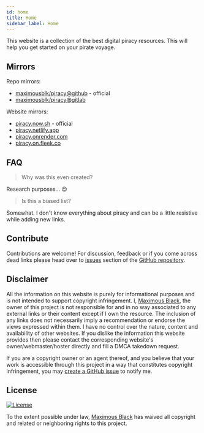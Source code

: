 ```yaml
---
id: home
title: Home
sidebar_label: Home
---
```


This website is a collection of the best digital piracy resources. This will help you get started on your pirate voyage.

## Mirrors

Repo mirrors:

- [maximousblk/piracy@github](https://github.com/maximousblk/piracy) - official
- [maximousblk/piracy@gitlab](https://gitlab.com/maximousblk/piracy)

Website mirrors:

- [piracy.now.sh](https://piracy.now.sh/) - official
- [piracy.netlify.app](https://piracy.netlify.app/)
- [piracy.onrender.com](https://piracy.onrender.com/)
- [piracy.on.fleek.co](https://piracy.on.fleek.co/)

## FAQ

> Why was this even created?

Research purposes... :wink:

> Is this a biased list?

Somewhat. I don't know everything about piracy and can be a little resistive while adding new links.

## Contribute

Contributions are welcome! For discussion, feedback or if you come across dead links please head over to [issues](https://github.com/maximousblk/piracy/issues/) section of the [GitHub repository](https://github.com/maximousblk/piracy).

## Disclaimer

All the information on this website is purely for informational purposes and is not intended to support copyright infringement. I, [Maximous Black](https://maximousblk.now.sh/), the owner of this project is not responsible for and in no way associated to any external links or their content except if I own the resource. The inclusion of any links does not necessarily imply a recommendation or endorse the views expressed within them. I have no control over the nature, content and availability of other websites. If you dislike the information this website provides then please contact the corresponding website's owner/webmaster/hoster directly and fill a DMCA takedown request.

If you are a copyright owner or an agent thereof, and you believe that your work is accessible through this project in a way that constitutes copyright infringement, you may [create a GitHub issue](https://github.com/maximousblk/piracy/issues/new) to notify me.

## License

[![License](https://img.shields.io/github/license/maximousblk/piracy?style=for-the-badge)](LICENSE)

To the extent possible under law, [Maximous Black](https://maximousblk.github.io/) has waived all copyright and related or neighboring rights to this project.

